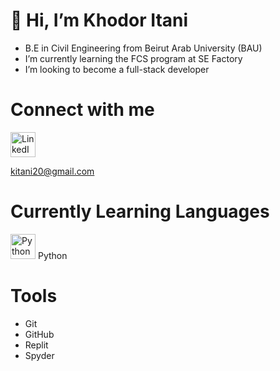 # 👋 Hi, I’m Khodor Itani
- B.E in Civil Engineering from Beirut Arab University (BAU)
- I’m currently learning the FCS program at SE Factory
- I’m looking to become a full-stack developer
# Connect with me

<a href="https://www.linkedin.com/in/khodor-itani">
  <img src="https://cdn2.iconfinder.com/data/icons/social-media-2285/512/1_Linkedin_unofficial_colored_svg-64.png" alt="LinkedIn" width="40" height="40">
</a>

kitani20@gmail.com

# Currently Learning Languages
<img src="https://cdn4.iconfinder.com/data/icons/logos-and-brands/512/267_Python_logo-64.png" alt="Python Icon" width="40" height="40"> Python
# Tools
- Git
- GitHub
- Replit
- Spyder

#  

<!---
Itani-Khodor/Itani-Khodor is a ✨ special ✨ repository because its `README.md` (this file) appears on your GitHub profile.
You can click the Preview link to take a look at your changes.
--->
